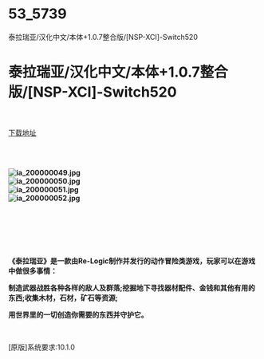 # 53_5739
泰拉瑞亚/汉化中文/本体+1.0.7整合版/[NSP-XCI]-Switch520
# 泰拉瑞亚/汉化中文/本体+1.0.7整合版/[NSP-XCI]-Switch520
 <br/></br>
[下载地址](https://www.switch520.cc/article/5739 "下载地址")
<br/></br>

<p>&nbsp;</p>
<p><strong><img title="ia_200000049.jpg" src="https://www.switch520.cc/muke_img/2021_08_20_743122f47d3ff.jpg" alt="ia_200000049.jpg"></strong><br>
<strong><img title="ia_200000050.jpg" src="https://www.switch520.cc/muke_img/2021_08_20_e49d3be04bef1.jpg" alt="ia_200000050.jpg"></strong><br>
<strong><img title="ia_200000051.jpg" src="https://www.switch520.cc/muke_img/2021_08_20_d3ffd9687ed50.jpg" alt="ia_200000051.jpg"></strong><br>
<strong><img title="ia_200000052.jpg" src="https://www.switch520.cc/muke_img/2021_08_20_c2525aff93d6c.jpg" alt="ia_200000052.jpg"></strong></p>
<p>&nbsp;</p>
<p><strong>&nbsp;</strong></p>
<p><strong>&nbsp;</strong></p>
<p><strong>《泰拉瑞亚》是一款由Re-Logic制作并发行的动作冒险类游戏，玩家可以在游戏中做很多事情：</strong></p>
<p><strong>制造武器战胜各种各样的敌人及群落;挖掘地下寻找器材配件、金钱和其他有用的东西;收集木材，石材，矿石等资源;</strong></p>
<p><strong>用世界里的一切创造你需要的东西并守护它。</strong></p>
<p>&nbsp;</p>
<p>[原版]系统要求:10.1.0</p>



<p>&nbsp;</p>

